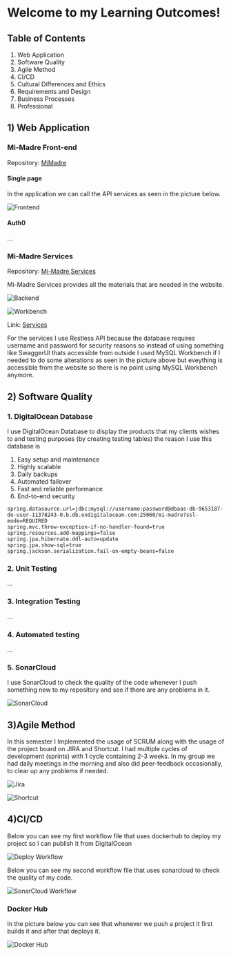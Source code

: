 # Welcome to my Learning Outcomes!

## Table of Contents

1. Web Application
2. Software Quality
3. Agile Method
4. CI/CD
5. Cultural Differences and Ethics
6. Requirements and Design
7. Business Processes
8. Professional

## 1) Web Application

### Mi-Madre Front-end

Repository: [MiMadre](https://github.com/Kardnit/Mi-Madre)

#### Single page
In the application we can call the API services as seen in the picture below.

![Frontend](https://user-images.githubusercontent.com/73908937/168483667-16112fb9-5262-4b53-bb5f-77ca95b6faaa.png)


#### Auth0
...


### Mi-Madre Services

Repository: [Mi-Madre Services](https://github.com/Kardnit/Mi-Madre-Backend)

Mi-Madre Services provides all the materials that are needed in the website.

![Backend](https://user-images.githubusercontent.com/73908937/168484415-8be31d37-2d06-4818-8f93-3ed9438accdd.png)

![Workbench](https://user-images.githubusercontent.com/73908937/168484789-44843e33-83bb-4050-a2a2-0262c8aa6c10.png)


Link: [Services](mi-madre-7ps3n.ondigitalocean.app)

For the services I use Restless API because the database requires username and password for security reasons so instead of using something like SwaggerUI thats accessible from outside I used MySQL Workbench if I needed to do some alterations as seen in the picture above but eveything is accessible from the website so there is no point using MySQL Workbench anymore.

## 2) Software Quality

### 1. DigitalOcean Database

I use DigitalOcean Database to display the products that my clients wishes to and testing purposes (by creating testing tables) the reason I use this database is 

1) Easy setup and maintenance
2) Highly scalable
3) Daily backups
4) Automated failover
5) Fast and reliable performance
6) End-to-end security

```properties
spring.datasource.url=jdbc:mysql://username:password@dbaas-db-9653187-do-user-11378243-0.b.db.ondigitalocean.com:25060/mi-madre?ssl-mode=REQUIRED
spring.mvc.throw-exception-if-no-handler-found=true
spring.resources.add-mappings=false
spring.jpa.hibernate.ddl-auto=update
spring.jpa.show-sql=true
spring.jackson.serialization.fail-on-empty-beans=false
```

### 2. Unit Testing

...

### 3. Integration Testing

...

### 4. Automated testing

...

### 5. SonarCloud

I use SonarCloud to check the quality of the code whenever I push something new to my repository and see if there are any problems in it.

![SonarCloud](https://user-images.githubusercontent.com/73908937/168485474-5213f916-9e1d-4064-b654-3b98aa30d65d.png)

## 3)Agile Method

In this semester I Implemented the usage of SCRUM along with the usage of the project board on JIRA and Shortcut. I had multiple cycles of development (sprints) with 1 cycle containing 2-3 weeks. In my group we had daily meetings in the morning and also did peer-feedback occasionally, to clear up any problems if needed.

![Jira](https://user-images.githubusercontent.com/73908937/168486773-d7e882a8-2fac-4977-83bd-f3f1b21bb43e.png)

![Shortcut](https://user-images.githubusercontent.com/73908937/168486784-36156e7c-abed-4134-af07-6c802d82839e.png)


## 4)CI/CD
Below you can see my first workflow file that uses dockerhub to deploy my project so I can publish it from DigitalOcean

![Deploy Workflow](https://user-images.githubusercontent.com/73908937/168487682-cf3f5d45-cd24-4c8f-b375-69b6183a3283.png)


Below you can see my second workflow file that uses sonarcloud to check the quality of my code.

![SonarCloud Workflow](https://user-images.githubusercontent.com/73908937/168487641-af6006a7-7b9d-42c8-ac13-7017d1a7f75b.png)


### Docker Hub

In the picture below you can see that whenever we push a project it first builds it and after that deploys it.

![Docker Hub](https://user-images.githubusercontent.com/73908937/168486465-07482338-86b0-4842-b922-6c63403e6bff.png)
